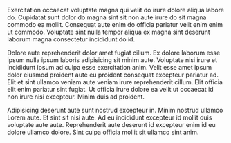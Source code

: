 Exercitation occaecat voluptate magna qui velit do irure dolore aliqua labore do. Cupidatat sunt dolor do magna sint sit non aute irure do sit magna commodo ea mollit. Consequat aute enim do officia pariatur velit enim enim ut commodo. Voluptate sint nulla tempor aliqua ex magna sint deserunt laborum magna consectetur incididunt do id.

Dolore aute reprehenderit dolor amet fugiat cillum. Ex dolore laborum esse ipsum nulla ipsum laboris adipisicing sit minim aute. Voluptate nisi irure et incididunt ipsum ad culpa esse exercitation anim. Velit esse amet ipsum dolor eiusmod proident aute eu proident consequat excepteur pariatur ad. Elit et sint ullamco veniam aute veniam irure reprehenderit cillum. Elit officia elit enim pariatur sint fugiat. Ut officia irure dolore ea velit ut occaecat id non irure nisi excepteur. Minim duis ad proident.

Adipisicing deserunt aute sunt nostrud excepteur in. Minim nostrud ullamco Lorem aute. Et sint sit nisi aute. Ad eu incididunt excepteur id mollit duis voluptate aute aute. Reprehenderit aute deserunt id excepteur enim id eu dolore ullamco dolore. Sint culpa officia mollit sit ullamco sint anim.